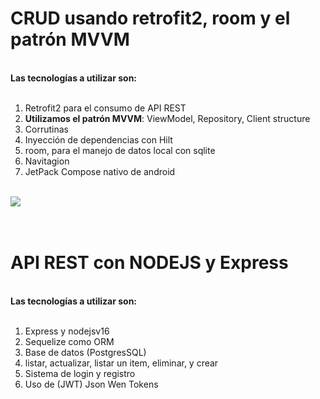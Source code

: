 <h1>CRUD usando retrofit2, room y el patrón MVVM</h1><br>
<strong>Las tecnologías a utilizar son: </strong>
<br><br>
<ol>
<li>Retrofit2 para el consumo de API REST</li>
<li><strong>Utilizamos el patrón MVVM</strong>: ViewModel, Repository, Client structure</li>
<li>Corrutinas</li>
<li>Inyección de dependencias con Hilt</li>
<li>room, para el manejo de datos local con sqlite</li>
<li>Navitagion</li>
<li>JetPack Compose nativo de android</li>
</ol>
<br>
<div class="text-center">
<img class="img-fluid text-center" src="https://codingwithmitch.s3.amazonaws.com/static/blog/8/mvvm_architecture.png"/>
</div>
<br>
<br>
<h1>API REST con NODEJS y Express</h1><br>
<strong>Las tecnologías a utilizar son: </strong>
<br><br>
<ol>
<li>Express y nodejsv16</li>
<li>Sequelize como ORM</li>
<li>Base de datos (PostgresSQL)</li>
<li>listar, actualizar, listar un item, eliminar, y crear</li>
<li>Sistema de login y registro</li>
<li>Uso de (JWT) Json Wen Tokens</li>
</ol>
<br>

<br><br>